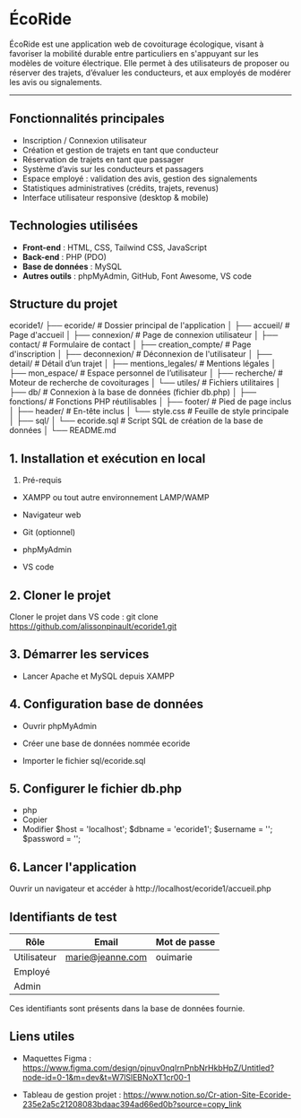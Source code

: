 # ÉcoRide

ÉcoRide est une application web de covoiturage écologique, visant à favoriser la mobilité durable entre particuliers en s'appuyant sur les modèles de voiture électrique. Elle permet à des utilisateurs de proposer ou réserver des trajets, d’évaluer les conducteurs, et aux employés de modérer les avis ou signalements.

---

## Fonctionnalités principales

- Inscription / Connexion utilisateur
- Création et gestion de trajets en tant que conducteur
- Réservation de trajets en tant que passager
- Système d’avis sur les conducteurs et passagers
- Espace employé : validation des avis, gestion des signalements
- Statistiques administratives (crédits, trajets, revenus)
- Interface utilisateur responsive (desktop & mobile)


## Technologies utilisées

- **Front-end** : HTML, CSS, Tailwind CSS, JavaScript
- **Back-end** : PHP (PDO)
- **Base de données** : MySQL
- **Autres outils** : phpMyAdmin, GitHub, Font Awesome, VS code


## Structure du projet

ecoride1/
├── ecoride/                    # Dossier principal de l'application
│   ├── accueil/                # Page d'accueil
│   ├── connexion/              # Page de connexion utilisateur
│   ├── contact/                # Formulaire de contact
│   ├── creation_compte/        # Page d'inscription
│   ├── deconnexion/            # Déconnexion de l'utilisateur
│   ├── detail/                 # Détail d’un trajet
│   ├── mentions_legales/       # Mentions légales
│   ├── mon_espace/             # Espace personnel de l’utilisateur
│   ├── recherche/              # Moteur de recherche de covoiturages
│   └── utiles/                 # Fichiers utilitaires
│       ├── db/                 # Connexion à la base de données (fichier db.php)
│       ├── fonctions/          # Fonctions PHP réutilisables
│       ├── footer/             # Pied de page inclus
│       ├── header/             # En-tête inclus
│       └── style.css           # Feuille de style principale
│
├── sql/
│   └── ecoride.sql             # Script SQL de création de la base de données
│
└── README.md

## 1. Installation et exécution en local

1. Pré-requis
- XAMPP ou tout autre environnement LAMP/WAMP

- Navigateur web

- Git (optionnel)

- phpMyAdmin
  
- VS code

## 2. Cloner le projet
Cloner le projet dans  VS code :
git clone https://github.com/alissonpinault/ecoride1.git

## 3. Démarrer les services
- Lancer Apache et MySQL depuis XAMPP

## 4. Configuration base de données
- Ouvrir phpMyAdmin

- Créer une base de données nommée ecoride

- Importer le fichier sql/ecoride.sql

## 5. Configurer le fichier db.php
- php
- Copier
- Modifier
$host = 'localhost';
$dbname = 'ecoride1';
$username = '';
$password = '';

## 6. Lancer l'application
Ouvrir un navigateur et accéder à http://localhost/ecoride1/accueil.php

## Identifiants de test

| Rôle        | Email                                           | Mot de passe |
| ----------- | ----------------------------------------------- | ------------ |
| Utilisateur |                 marie@jeanne.com                |   ouimarie   |
| Employé     |                                                 |              |
| Admin       |                                                 |              |

Ces identifiants sont présents dans la base de données fournie.

## Liens utiles

- Maquettes Figma : https://www.figma.com/design/pjnuv0nqIrnPnbNrHkbHpZ/Untitled?node-id=0-1&m=dev&t=W7lSlEBNoXT1cr00-1

- Tableau de gestion projet : https://www.notion.so/Cr-ation-Site-Ecoride-235e2a5c21208083bdaac394ad66ed0b?source=copy_link

